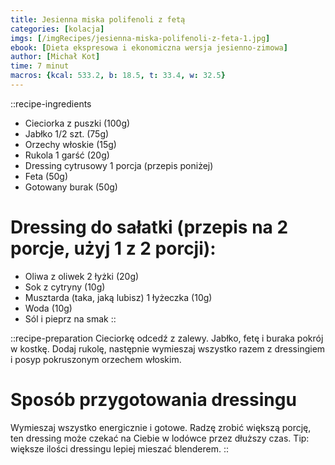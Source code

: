 ```yaml
---
title: Jesienna miska polifenoli z fetą
categories: [kolacja]
imgs: [/imgRecipes/jesienna-miska-polifenoli-z-feta-1.jpg]
ebook: [Dieta ekspresowa i ekonomiczna wersja jesienno-zimowa]
author: [Michał Kot]
time: 7 minut
macros: {kcal: 533.2, b: 18.5, t: 33.4, w: 32.5}
---
```


::recipe-ingredients
- Cieciorka z puszki (100g)
- Jabłko 1/2 szt. (75g)
- Orzechy włoskie (15g)
- Rukola 1 garść (20g)
- Dressing cytrusowy 1 porcja (przepis poniżej)
- Feta (50g)
- Gotowany burak (50g)

# Dressing do sałatki (przepis na 2 porcje, użyj 1 z 2 porcji):
- Oliwa z oliwek 2 łyżki (20g)
- Sok z cytryny (10g)
- Musztarda (taka, jaką lubisz) 1 łyżeczka (10g)
- Woda (10g)
- Sól i pieprz na smak
::

::recipe-preparation
Cieciorkę odcedź z zalewy. Jabłko, fetę i buraka pokrój w kostkę. Dodaj rukolę, następnie wymieszaj wszystko razem z dressingiem i posyp pokruszonym orzechem włoskim.

# Sposób przygotowania dressingu
Wymieszaj wszystko energicznie i gotowe. Radzę zrobić większą porcję, ten dressing może czekać na Ciebie w lodówce przez dłuższy czas.
Tip: większe ilości dressingu lepiej mieszać blenderem.
::
